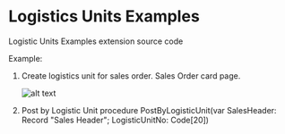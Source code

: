 # Logistics Units Examples
Logistic Units Examples extension source code

Example:
1) Create logistics unit for sales order.
   Sales Order card page.


   ![alt text](https://github.com/ExtensionsForce/LogisticUnitsExamples/blobmain/Example1.png?raw=true)


2) Post by Logistic Unit 
    procedure PostByLogisticUnit(var SalesHeader: Record "Sales Header"; LogisticUnitNo: Code[20])


